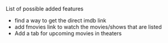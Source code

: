 List of possible added features

- find a way to get the direct imdb link
- add fmovies link to watch the movies/shows that are listed
- Add a tab for upcoming movies in theaters